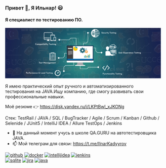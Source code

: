 ### Привет 👋, Я Ильнар! :smiley:
#### Я специалист по тестированию ПО.
![Я специалист по тестированию ПО](https://github.com/Ilnartest/Ilnartest/blob/main/QA-banner.jpg)

Я имею практический опыт ручного и автоматизированного тестирования на JAVA.Ищу компанию, где смогу развивать свои профессиональные навыки.

Моё резюме :point_right: https://disk.yandex.ru/i/LKPtBwI_xJKONg

Стек: TestRail / JAVA / SQL / BugTracker / Agile / Scrum / Kanban / Github / Selenide / JUnit5 / IntelliJ IDEA / Allure TestOps / Jenkins

- 🌱 На данный момент учусь в школе QA.GURU на автотестировщика JAVA.
- 📫 Мой телеграм для связи: https://t.me/IlnarKadyyrov 
  
[<img src='https://cdn.jsdelivr.net/npm/simple-icons@3.0.1/icons/github.svg' alt='github' height='40'>](https://github.com/https://github.com/Ilnartest)   [<img src='https://cdn.jsdelivr.net/npm/simple-icons@3.0.1/icons/docker.svg' alt='docker' height='40'>](https://www.docker.com/) 
[<img src='https://cdn.jsdelivr.net/npm/simple-icons@3.0.1/icons/intellijidea.svg' alt='intellijidea' height='40'>](https://www.jetbrains.com/ru-ru/idea/)  [<img src='https://cdn.jsdelivr.net/npm/simple-icons@3.0.1/icons/jenkins.svg' alt='jenkins' height='40'>](https://www.jenkins.io/)  
[<img src='https://cdn.jsdelivr.net/npm/simple-icons@3.0.1/icons/sqlite.svg' alt='sqlite' height='40'>](https://www.sqlite.org/index.html)
[<img src='https://cdn.jsdelivr.net/npm/simple-icons@3.0.1/icons/jira.svg' alt='jira' height='40'>](https://www.atlassian.com/ru/software/jira) 
[<img src='https://cdn.jsdelivr.net/npm/simple-icons@3.0.1/icons/java.svg' alt='java' height='40'>](https://www.java.com/ru/)  










